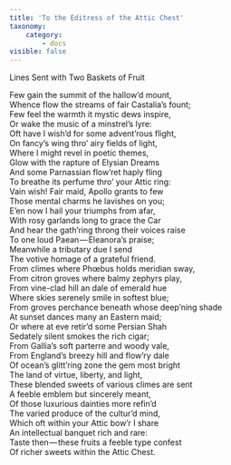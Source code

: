 ```yaml
---
title: 'To the Editress of the Attic Chest'
taxonomy:
    category:
        - docs
visible: false
---
```


<span class="title">Lines Sent with Two Baskets of Fruit</span>

Few gain the summit of the hallow’d mount,  
Whence flow the streams of fair Castalia’s fount;  
Few feel the warmth it mystic dews inspire,  
Or wake the music of a minstrel’s lyre:  
Oft have I wish’d for some advent’rous flight,  
On fancy’s wing thro’ airy fields of light,  
Where I might revel in poetic themes,  
Glow with the rapture of Elysian Dreams  
And some Parnassian flow’ret haply fling  
To breathe its perfume thro’ your Attic ring:  
Vain wish! Fair maid, Apollo grants to few  
Those mental charms he lavishes on you;  
E’en now I hail your triumphs from afar,  
With rosy garlands long to grace the Car  
And hear the gath’ring throng their voices raise  
To one loud Paean — Eleanora’s praise;  
Meanwhile a tributary due I send  
The votive homage of a grateful friend.  
From climes where Phœbus holds meridian sway,  
From citron groves where balmy zephyrs play,  
From vine-clad hill an dale of emerald hue  
Where skies serenely smile in softest blue;  
From groves perchance beneath whose deep’ning shade  
At sunset dances many an Eastern maid;  
Or where at eve retir’d some Persian Shah  
Sedately silent smokes the rich cigar;  
From Gallia’s soft parterre and woody vale,  
From England’s breezy hill and flow’ry dale  
Of ocean’s glitt’ring zone the gem most bright  
The land of virtue, liberty, and light,  
These blended sweets of various climes are sent  
A feeble emblem but sincerely meant,  
Of those luxurious dainties more refin’d  
The varied produce of the cultur’d mind,  
Which oft within your Attic bow’r I share  
An intellectual banquet rich and rare:  
Taste then — these fruits a feeble type confest  
Of richer sweets within the Attic Chest.